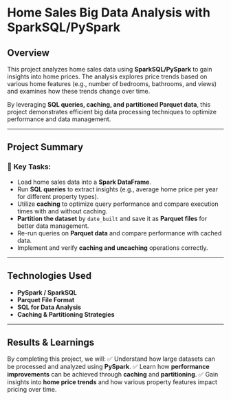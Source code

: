# **Home Sales Big Data Analysis with SparkSQL/PySpark**

## **Overview**
This project analyzes home sales data using **SparkSQL/PySpark** to gain insights into home prices. The analysis explores price trends based on various home features (e.g., number of bedrooms, bathrooms, and views) and examines how these trends change over time.

By leveraging **SQL queries, caching, and partitioned Parquet data**, this project demonstrates efficient big data processing techniques to optimize performance and data management.

---

## **Project Summary**

### 🔹 **Key Tasks:**
- Load home sales data into a **Spark DataFrame**.
- Run **SQL queries** to extract insights (e.g., average home price per year for different property types).
- Utilize **caching** to optimize query performance and compare execution times with and without caching.
- **Partition the dataset** by `date_built` and save it as **Parquet files** for better data management.
- Re-run queries on **Parquet data** and compare performance with cached data.
- Implement and verify **caching and uncaching** operations correctly.

---

## **Technologies Used**
- **PySpark / SparkSQL**
- **Parquet File Format**
- **SQL for Data Analysis**
- **Caching & Partitioning Strategies**

---

## **Results & Learnings**
By completing this project, we will:
✅ Understand how large datasets can be processed and analyzed using **PySpark**.
✅ Learn how **performance improvements** can be achieved through **caching** and **partitioning**.
✅ Gain insights into **home price trends** and how various property features impact pricing over time.

